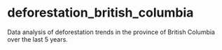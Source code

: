 # deforestation_british_columbia
Data analysis of deforestation trends in the province of British Columbia over the last 5 years.
